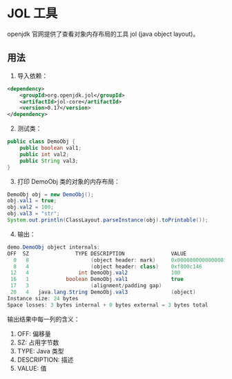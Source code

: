 # JOL 工具

openjdk 官网提供了查看对象内存布局的工具 jol (java object layout)。

## 用法

1. 导入依赖：

```xml
<dependency>
    <groupId>org.openjdk.jol</groupId>
    <artifactId>jol-core</artifactId>
    <version>0.17</version>
</dependency>
```

2. 测试类：

```java
public class DemoObj {
    public boolean val1;
    public int val2;
    public String val3;
}
```

3. 打印 DemoObj 类的对象的内存布局：

```java
DemoObj obj = new DemoObj();
obj.val1 = true;
obj.val2 = 100;
obj.val3 = "str";
System.out.println(ClassLayout.parseInstance(obj).toPrintable());
```

4. 输出：

```java
demo.DemoObj object internals:
OFF  SZ               TYPE DESCRIPTION               VALUE
  0   8                    (object header: mark)     0x0000000000000001 (non-biasable; age: 0)
  8   4                    (object header: class)    0xf800c146
 12   4                int DemoObj.val2              100
 16   1            boolean DemoObj.val1              true
 17   3                    (alignment/padding gap)
 20   4   java.lang.String DemoObj.val3              (object)
Instance size: 24 bytes
Space losses: 3 bytes internal + 0 bytes external = 3 bytes total
```

输出结果中每一列的含义：

1. OFF: 偏移量
2. SZ: 占用字节数
3. TYPE: Java 类型
4. DESCRIPTION: 描述
5. VALUE: 值
